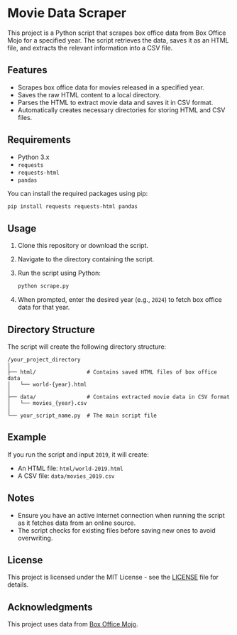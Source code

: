 # Movie Data Scraper

This project is a Python script that scrapes box office data from Box Office Mojo for a specified year. The script retrieves the data, saves it as an HTML file, and extracts the relevant information into a CSV file.

## Features

- Scrapes box office data for movies released in a specified year.
- Saves the raw HTML content to a local directory.
- Parses the HTML to extract movie data and saves it in CSV format.
- Automatically creates necessary directories for storing HTML and CSV files.

## Requirements

- Python 3.x
- `requests`
- `requests-html`
- `pandas`

You can install the required packages using pip:

```bash
pip install requests requests-html pandas
```

## Usage

1. Clone this repository or download the script.
2. Navigate to the directory containing the script.
3. Run the script using Python:

   ```bash
   python scrape.py
   ```

4. When prompted, enter the desired year (e.g., `2024`) to fetch box office data for that year.

## Directory Structure

The script will create the following directory structure:

```
/your_project_directory
│
├── html/                # Contains saved HTML files of box office data
│   └── world-{year}.html
│
├── data/                # Contains extracted movie data in CSV format
│   └── movies_{year}.csv
│
└── your_script_name.py  # The main script file
```

## Example

If you run the script and input `2019`, it will create:

- An HTML file: `html/world-2019.html`
- A CSV file: `data/movies_2019.csv`

## Notes

- Ensure you have an active internet connection when running the script as it fetches data from an online source.
- The script checks for existing files before saving new ones to avoid overwriting.

## License

This project is licensed under the MIT License - see the [LICENSE](LICENSE) file for details.

## Acknowledgments

This project uses data from [Box Office Mojo](https://www.boxofficemojo.com/).
